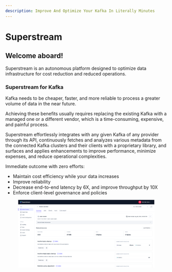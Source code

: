 ```yaml
---
description: Improve And Optimize Your Kafka In Literally Minutes
---
```


# Superstream

## Welcome aboard!

Superstream is an autonomous platform designed to optimize data infrastructure for cost reduction and reduced operations.

### Superstream for Kafka

Kafka needs to be cheaper, faster, and more reliable to process a greater volume of data in the near future.

Achieving these benefits usually requires replacing the existing Kafka with a managed one or a different vendor, which is a time-consuming, expensive, and painful process.

Superstream effortlessly integrates with any given Kafka of any provider through its API, continuously fetches and analyzes various metadata from the connected Kafka clusters and their clients with a proprietary library, and surfaces and applies enhancements to improve performance, minimize expenses, and reduce operational complexities.

Immediate outcome with zero efforts:

* Maintain cost efficiency while your data increases
* Improve reliability
* Decrease end-to-end latency by 6X, and improve throughput by 10X
* Enforce client-level governance and policies

<figure><img src=".gitbook/assets/Screenshot 2025-01-15 at 8.56.51.png" alt=""><figcaption></figcaption></figure>
